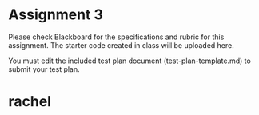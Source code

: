 # Assignment 3
Please check Blackboard for the specifications and rubric for this assignment.
The starter code created in class will be uploaded here.

You must edit the included test plan document (test-plan-template.md) to submit your test plan.
# rachel
